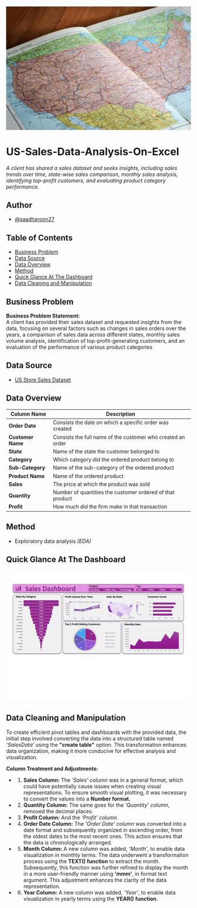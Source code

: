 ![banner](Assets/Banner.jpg)

# US-Sales-Data-Analysis-On-Excel
_A client has shared a sales dataset and seeks insights, including sales trends over time, state-wise sales comparison, monthly sales analysis, identifying top-profit customers, and evaluating product category performance._

## Author
- [@saadharoon27](https://github.com/saadharoon27)

## Table of Contents
- [Business Problem](#business-problem)
- [Data Source](#data-source)
- [Data Overview](#data-overview)
- [Method](#method)
- [Quick Glance At The Dashboard](#quick-glance-at-the-dashboard)
- [Data Cleaning and Manipulation](#data-cleaning-and-manipulation)
  
## Business Problem
**Business Problem Statement:** <br>
A client has provided their sales dataset and requested insights from the data, focusing on several factors such as changes in sales orders over the years, a comparison of sales data across different states, monthly sales volume analysis, identification of top-profit-generating customers, and an evaluation of the performance of various product categories

## Data Source
- [US Store Sales Dataset](https://www.kaggle.com/datasets/saadharoon27/us-store-sales-dataset)

## Data Overview
| **Column Name**     	            | **Description**     |
|-------------------	              |------------------	  |
| **Order Date**     	              | Consists the date on which a specific order was created |
| **Customer Name**    	            | Consists the full name of the customer who created an order|
| **State**               	        | Name of the state the customer belonged to|
| **Category**     	                | Which category did the ordered product belong to |
| **Sub-Category**    	            | Name of the sub-category of the ordered product|
| **Product Name**               	  | Name of the ordered product|
| **Sales**     	                  | The price at which the product was sold|
| **Quantity**    	                | Number of quantities the customer ordered of that product|
| **Profit**               	        | How much did the firm make in that transaction|

## Method
- Exploratory data analysis _(EDA)_

## Quick Glance At The Dashboard
![dashboard](Assets/Glance.png)

## Data Cleaning and Manipulation
To create efficient pivot tables and dashboards with the provided data, the initial step involved converting the data into a structured table named _‘SalesData’_ using the **"create table"** option. This transformation enhances data organization, making it more conducive for effective analysis and visualization.<br>

**Column Treatment and Adjustments:**<br>
- 1.	**Sales Column:** The _‘Sales’ column_ was in a general format, which could have potentially cause issues when creating visual representations. To ensure smooth visual plotting, it was necessary to convert the values into a **Number format.**
- 2.	**Quantity Column:** The same goes for the _‘Quantity’ column_, removed the decimal places.
- 3.	**Profit Column:** And the _‘Profit’ column_.
- 4.	**Order Date Column:** The _'Order Date' column_ was converted into a date format and subsequently organized in ascending order, from the oldest dates to the most recent ones. This action ensures that the data is chronologically arranged.
- 5.	**Month Column:** A new column was added, _'Month'_, to enable data visualization in monthly terms. The data underwent a transformation process using the **TEXT() function** to extract the month. Subsequently, this function was further refined to display the month in a more user-friendly manner using **'mmm'**, in format text argument. This adjustment enhances the clarity of the data representation.
- 6.	**Year Column:** A new column was added, _'Year'_, to enable data visualization in yearly terms using the **YEAR() function**.

